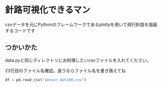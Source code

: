 # 針路可視化できるマン

csvデータを元にPythonのフレームワークであるplotlyを用いて飛行針路を描画するコードです

## つかいかた
data.pyと同じディレクトリにお料理したいcsvファイルを入れてください。

22行目のファイル名確認。違うならファイル名を書き換えてね

```python
df = pd.read_csv("sensor_data50.csv")
```
